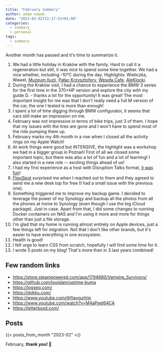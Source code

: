 ```yaml
---
title: "February Summary"
author: adam nowak
date: "2023-03-02T22:17:52+01:00"
categories:
  - summary
  - personal
tags:
  - summary
---
```


Another month has passed and it's time to summarize it.

1. We had a little holiday in Kraków with the family. Hard to call it a regeneration but still, it was nice to spend some time together. We had a nice whether, including -10°C during the day. Highlights: Wieliczka, Wawel, [Muzeum Iluzji][1], [Pałac Krzysztofory][2], [Wesoła Cafe][3], [AleKlocki][4].
2. During the Kraków visit, I had a chance to experience the BMW 3 series for the first time in the 370+HP version and explore the city with my guide D. - thanks a lot for the opportunity! It was great! The most important insight for me was that I don't really need a full M version of the car, the one I tested is more than enough!
3. I spent a lot of time digging through BMW configurator, it seems that cars still make an impression on me.
4. February was not impressive in terms of bike trips, just 3 of them. I hope that my issues with the tires are gone and I won't have to spend most of the ride pumping them up.
5. February marks my 4th month in a row when I closed all the activity rings on my Apple Watch!
6. At work things were good but INTENSIVE, the highlight was a workshop we had in a bigger group in Poznań! First of all we closed some important topic, but there was also a lot of fun and a lot of learning! I also started in a new role -- exciting things ahead of us!
7. I had my first experience as a host with Disruption Talks format, [it was fun][5]!
8. [FlexiSpot][6] surprised me when I reached out to them and they agreed to send me a new desk top for free (I had a small issue with the previous one).
9. Something triggered me to improve my backup game. I decided to leverage the power of my Synology and backup all the photos from all the phones at home to Synology (even though I use the big iCloud package). Just in case. Apart from that, I did some changes to running Docker containers on NAS and I'm using it more and more for things other than just a file storage.
10. I'm glad that my home is running almost entirely on Apple devices, just a few things left for migration. Not that I don't like other brands, but it's easier to have everything in one ecosystem.
11. Health is good!
12. I felt urge to learn CSS from scratch, hopefully I will find some time for it.
13. I wrote 5 posts on my blog! That's more than in 3 last years combined!

## Few random links

- <https://store.steampowered.com/app/1794680/Vampire_Survivors/>
- <https://github.com/louislam/uptime-kuma>
- <https://logseq.com/>
- <https://dokku.com/>
- <https://www.youtube.com/@flavourtrip>
- <https://www.youtube.com/watch?v=M4aPeeI64CA>
- <https://letterboxd.com/>

## Posts

{{< posts_from_month "2023-02" >}}

February, **thank you! 💙**

[1]: https://krakil.pl/
[2]: https://muzeumkrakowa.pl/oddzialy/palac-krzysztofory
[3]: https://wesolacafe.pl/
[4]: https://www.aleklocki.com/
[5]: https://www.linkedin.com/events/howsaascantransformthehospitali7034870321421725696
[6]: https://www.flexispot.com/
